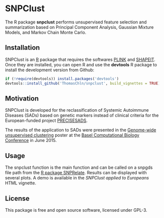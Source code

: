 # SNPClust

<!--
[![Build Status](https://travis-ci.org/yihui/knitr.svg)](https://travis-ci.org/yihui/knitr)
[![Coverage Status](https://coveralls.io/repos/yihui/knitr/badge.svg?branch=master&service=github)](https://coveralls.io/github/yihui/knitr?branch=master)
[![Downloads from the RStudio CRAN mirror](http://cranlogs.r-pkg.org/badges/knitr)](http://cran.rstudio.com/package=knitr)
-->

The R package **snpclust** performs unsupervised feature selection and summarization based on Principal Component Analysis, Gaussian Mixture Models, and Markov Chain Monte Carlo.

## Installation

SNPClust is an [R](https://cran.rstudio.com/) package that requires the softwares [PLINK](http://pngu.mgh.harvard.edu/~purcell/plink/download.shtml) and [SHAPEIT](https://mathgen.stats.ox.ac.uk/genetics_software/shapeit/shapeit.html#download).
Once they are installed, you can open R and use the **devtools** R package to install the development version from Github:
```r
if (!require(devtools)) install.packages('devtools')
devtools::install_github('ThomasChln/snpclust', build_vignettes = TRUE)
```

## Motivation

SNPClust is developed for the reclassification of Systemic Autoimmune Diseases (SADs) based on genetic markers instead of clinical criteria for the European-funded project [PRECISESADS](http://precisesads.eu).

The results of the application to SADs were presented in the [Genome-wide unsupervised clustering](http://f1000research.com/posters/1098306) poster at the [Basel Computational Biology Conference](http://www.bc2.ch) in June 2015.

## Usage

The snpclust function is the main function and can be called on a snpgds file path from the [R package SNPRelate](http://www.bioconductor.org/packages/release/bioc/html/SNPRelate.html).
Results can be displayed with several plots. A demo is available in the *SNPClust applied to Europeans* HTML vignette.

## License

This package is free and open source software, licensed under GPL-3.
